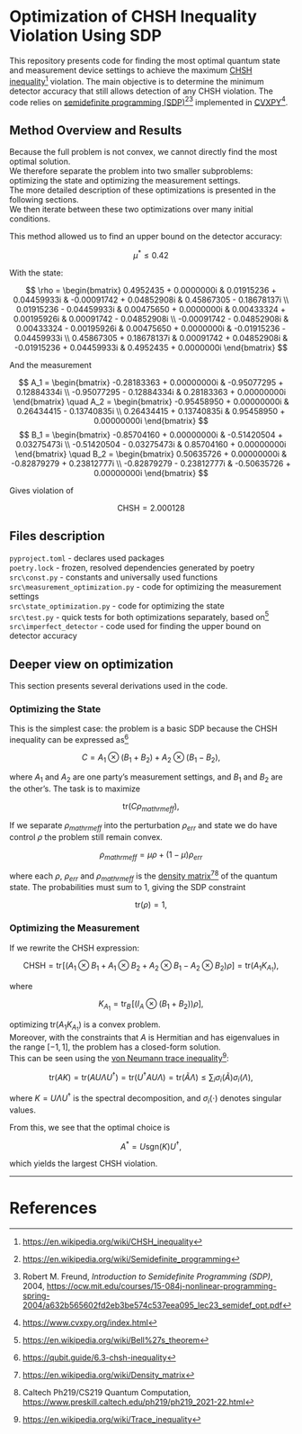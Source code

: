 # Optimization of CHSH Inequality Violation Using SDP

This repository presents code for finding the most optimal quantum state and measurement device settings to achieve the maximum [CHSH inequality](https://en.wikipedia.org/wiki/CHSH_inequality)[^1] violation. The main objective is to determine the minimum detector accuracy that still allows detection of any CHSH violation. The code relies on [semidefinite programming (SDP)](https://en.wikipedia.org/wiki/Semidefinite_programming)[^2][^3] implemented in [CVXPY](https://www.cvxpy.org/)[^4].

## Method Overview and Results

Because the full problem is not convex, we cannot directly find the most optimal solution.  
We therefore separate the problem into two smaller subproblems: optimizing the state and optimizing the measurement settings.  
The more detailed description of these optimizations is presented in the following sections.  
We then iterate between these two optimizations over many initial conditions.  

This method allowed us to find an upper bound on the detector accuracy:

$$
\mu^{*} \leq 0.42
$$

With the state:

$$
\rho = \begin{bmatrix}
0.4952435 + 0.0000000i & 0.01915236 + 0.04459933i & -0.00091742 + 0.04852908i & 0.45867305 - 0.18678137i \\
0.01915236 - 0.04459933i & 0.00475650 + 0.0000000i & 0.00433324 + 0.00195926i & 0.00091742 - 0.04852908i \\
-0.00091742 - 0.04852908i & 0.00433324 - 0.00195926i & 0.00475650 + 0.0000000i & -0.01915236 - 0.04459933i \\
0.45867305 + 0.18678137i & 0.00091742 + 0.04852908i & -0.01915236 + 0.04459933i & 0.4952435 + 0.0000000i
\end{bmatrix}
$$

And the measurement

$$
A_1 = \begin{bmatrix}
-0.28183363 + 0.00000000i & -0.95077295 + 0.12884334i \\
-0.95077295 - 0.12884334i & 0.28183363 + 0.00000000i
\end{bmatrix}
\quad
A_2 = \begin{bmatrix}
-0.95458950 + 0.00000000i & 0.26434415 - 0.13740835i \\
0.26434415 + 0.13740835i & 0.95458950 + 0.00000000i
\end{bmatrix}
$$
$$
B_1 = \begin{bmatrix}
-0.85704160 + 0.00000000i & -0.51420504 + 0.03275473i \\
-0.51420504 - 0.03275473i & 0.85704160 + 0.00000000i
\end{bmatrix}
\quad
B_2 = \begin{bmatrix}
0.50635726 + 0.00000000i & -0.82879279 + 0.23812777i \\
-0.82879279 - 0.23812777i & -0.50635726 + 0.00000000i
\end{bmatrix}
$$

Gives violation of

$$
\text{CHSH} = 2.000128
$$

## Files description

`pyproject.toml` - declares used packages  
`poetry.lock` - frozen, resolved dependencies generated by poetry  
`src\const.py` - constants and universally used functions  
`src\measurement_optimization.py` - code for optimizing the measurement settings  
`src\state_optimization.py` - code for optimizing the state  
`src\test.py` - quick tests for both optimizations separately, based on[^8]  
`src\imperfect_detector` - code used for finding the upper bound on detector accuracy  

## Deeper view on optimization

This section presents several derivations used in the code.

### Optimizing the State

This is the simplest case: the problem is a basic SDP because the CHSH inequality can be expressed as[^5]

$$
C = A_1 \otimes (B_1 + B_2) + A_2 \otimes (B_1 - B_2),
$$

where $A_1$ and $A_2$ are one party’s measurement settings, and $B_1$ and $B_2$ are the other’s. The task is to maximize 

$$
\text{tr}(C \rho_{mathrm{eff}}),
$$

If we separate $\rho_{mathrm{eff}}$ into the perturbation $\rho_{err}$ and state we do have control $\rho$ the problem still remain convex.

$$
\rho_{mathrm{eff}} = \mu \rho + (1 - \mu) \rho_{err}
$$

where each $\rho$, $\rho_{err}$ and $\rho_{mathrm{eff}}$ is the [density matrix](https://en.wikipedia.org/wiki/Density_matrix)[^6][^7] of the quantum state. The probabilities must sum to 1, giving the SDP constraint

$$
\text{tr}(\rho) = 1,
$$


### Optimizing the Measurement

If we rewrite the CHSH expression:

$$
\mathrm{CHSH} = \text{tr}\!\left[ \left( A_1 \otimes B_1 + A_1 \otimes B_2 + A_2 \otimes B_1 - A_2 \otimes B_2 \right) \rho \right] = \text{tr}(A_1 K_{A_1}),
$$

where

$$
K_{A_1} = \text{tr}_B \!\left[ \left( I_A \otimes (B_1 + B_2) \right) \rho \right],
$$

optimizing $\text{tr}(A_1 K_{A_1})$ is a convex problem.  
Moreover, with the constraints that $A$ is Hermitian and has eigenvalues in the range $[-1, 1]$, the problem has a closed-form solution.  
This can be seen using the [von Neumann trace inequality](https://en.wikipedia.org/wiki/Trace_inequality)[^9]:

$$
\text{tr}(A K) = \text{tr}(A U \Lambda U^{\dagger}) = \text{tr}(U^{\dagger} A U  \Lambda) = \text{tr}(\tilde{A} \Lambda) \leq \sum_i \sigma_i(\tilde{A})  \sigma_i(\Lambda),
$$

where $K = U \Lambda U^{\dagger}$ is the spectral decomposition, and $\sigma_i(\cdot)$ denotes singular values.

From this, we see that the optimal choice is

$$
A^{*} = U  \mathrm{sgn}(K)  U^{\dagger},
$$

which yields the largest CHSH violation.

---

# References
[^1]: https://en.wikipedia.org/wiki/CHSH_inequality  
[^2]: https://en.wikipedia.org/wiki/Semidefinite_programming  
[^3]: Robert M. Freund, *Introduction to Semidefinite Programming (SDP)*, 2004, https://ocw.mit.edu/courses/15-084j-nonlinear-programming-spring-2004/a632b565602fd2eb3be574c537eea095_lec23_semidef_opt.pdf  
[^4]: https://www.cvxpy.org/index.html  
[^5]: https://qubit.guide/6.3-chsh-inequality  
[^6]: https://en.wikipedia.org/wiki/Density_matrix  
[^7]: Caltech Ph219/CS219 Quantum Computation, https://www.preskill.caltech.edu/ph219/ph219_2021-22.html  
[^8]: https://en.wikipedia.org/wiki/Bell%27s_theorem  
[^9]: https://en.wikipedia.org/wiki/Trace_inequality
